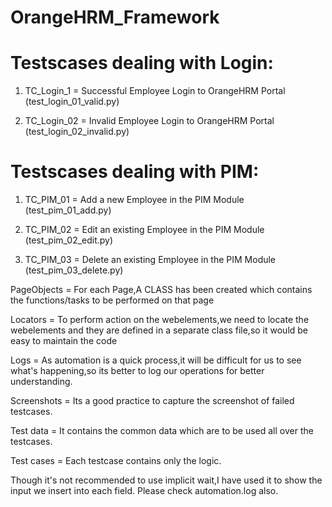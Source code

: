 # OrangeHRM_Framework

Testscases dealing with Login:
=============================

1. TC_Login_1 = Successful Employee Login to OrangeHRM Portal (test_login_01_valid.py)

2. TC_Login_02 = Invalid Employee Login to OrangeHRM Portal (test_login_02_invalid.py)

Testscases dealing with PIM:
===========================
1. TC_PIM_01 = Add a new Employee in the PIM Module (test_pim_01_add.py)

2. TC_PIM_02 = Edit an existing Employee in the PIM Module (test_pim_02_edit.py)

3. TC_PIM_03 = Delete an existing Employee in the PIM Module (test_pim_03_delete.py)

PageObjects = For each Page,A CLASS has been created which contains the functions/tasks to be performed on that page 

Locators = To perform action on the webelements,we need to locate the webelements and they are defined in a separate class file,so it would be easy to maintain the code

Logs = As automation is a quick process,it will be difficult for us to see what's happening,so its better to log our operations for better understanding.

Screenshots = Its a good practice to capture the screenshot of failed testcases.

Test data = It contains the common data which are to be used all over the testcases.

Test cases = Each testcase contains only the logic.

Though it's not recommended to use implicit wait,I have used it to show the input we insert into each field.
Please check automation.log also.

